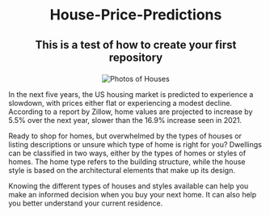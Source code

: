 # <h1 align="center">House-Price-Predictions</h1>
## <p align="center">This is a test of how to create your first repository</p> 

<p align="center">
  <img src="https://encrypted-tbn0.gstatic.com/images?q=tbn:ANd9GcSAQJrt_t97rdkHyl9wUuiSDRfTMwGyBNoLHg&usqp=CAU" alt="Photos of Houses">
</p>

In the next five years, the US housing market is predicted to experience a slowdown, with prices either flat or experiencing a modest decline. According to a report by Zillow, home values are projected to increase by 5.5% over the next year, slower than the 16.9% increase seen in 2021.

Ready to shop for homes, but overwhelmed by the types of houses or listing descriptions or unsure which type of home is right for you? Dwellings can be classified in two ways, either by the types of homes or styles of homes. The home type refers to the building structure, while the house style is based on the architectural elements that make up its design.

Knowing the different types of houses and styles available can help you make an informed decision when you buy your next home. It can also help you better understand your current residence.
